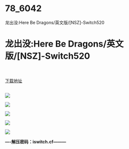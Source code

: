 # 78_6042
龙出没:Here Be Dragons/英文版/[NSZ]-Switch520
# 龙出没:Here Be Dragons/英文版/[NSZ]-Switch520
 <br/></br>
[下载地址](https://www.switch520.cc/article/6042 "下载地址")
<br/></br>

<p><span><strong><img src="https://www.switch520.cc/muke_img/upload_art_editor_20200916-1_b3f469a36be4d67d5f80b28425302cc2.jpg"></strong></span></p>
<p><span><strong><img src="https://www.switch520.cc/muke_img/upload_art_editor_20200916-1_9912b2b053024ffbc4dc725f1edb6458.jpg"></strong></span></p>
<p><span><strong><img src="https://www.switch520.cc/muke_img/upload_art_editor_20200916-1_3518e3b85b63e761d7d9e1f2e3efa564.jpg"></strong></span></p>
<p><span><strong><img src="https://www.switch520.cc/muke_img/upload_art_editor_20200916-1_aa56329bcbae77b968c897e543d646ad.jpg"></strong></span></p>
<p><span><strong><img src="https://www.switch520.cc/muke_img/upload_art_editor_20200916-1_28c865107f3b95e396da4cd73c32bde2.jpg"></strong></span></p>
<p></p>
<p></p>
<p><span><strong>—-解压密码：iswitch.cf———</strong></span></p>
